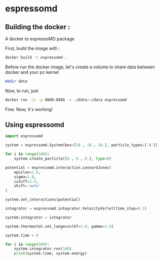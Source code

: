 # espressomd

## Building the docker :
A docker to espressoMD package 

First, build the image with :

```bash
docker build -t espressomd .
```

Before run the docker image, let's create a volume to share data between docker and your pc kernel

```bash
mkdir data
```

Now, to run, just 

```bash
docker run -it -p 8888:8888 -v ./data:~/data espressomd
```

Fine. Now, it's working!

## Using espressomd

```python
import espressomd

system = espressomd.System(box=[10., 10., 10.], particle_types=['A'])

for i in range(100):
    system.create_particle([0., 0., 0.], type=0)

potential = espressomd.interaction.LennardJones(
    epsilon=1.0,
    sigma=1.0,
    cutoff=2.5,
    shift='auto'
)

system.set_interactions(potential)

integrator = espressomd.integrator.VelocityVerlet(time_step=0.1)

system.integrator = integrator

system.thermostat.set_langevin(kT=1.0, gamma=1.0)

system.time = 0

for i in range(100):
    system.integrator.run(100)
    print(system.time, system.energy)
```
